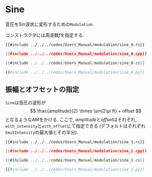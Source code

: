 # Sine

音圧をSin波状に変形するための`Modulation`.

コンストラクタには周波数$f$を指定する.

```rust,edition2021
{{#include ../../../codes/Users_Manual/modulation/sine_0.rs}}
```

```cpp
{{#include ../../../codes/Users_Manual/modulation/sine_0.cpp}}
```

```cs
{{#include ../../../codes/Users_Manual/modulation/sine_0.cs}}
```

```python
{{#include ../../../codes/Users_Manual/modulation/sine_0.py}}
```

## 振幅とオフセットの指定

`Sine`は音圧の波形が
$$
    \frac{amplitude}{2} \times \sin(2\pi ft) + offset
$$
となるようなAMをかける.
ここで, $amplitude$と$offset$はそれぞれ, `with_intensity`と`with_offset`にて指定できる (デフォルトはそれぞれ`EmitIntensity`の最大値とその半分).

```rust,edition2021
{{#include ../../../codes/Users_Manual/modulation/sine_1.rs}}
```

```cpp
{{#include ../../../codes/Users_Manual/modulation/sine_1.cpp}}
```

```cs
{{#include ../../../codes/Users_Manual/modulation/sine_1.cs}}
```

```python
{{#include ../../../codes/Users_Manual/modulation/sine_1.py}}
```
